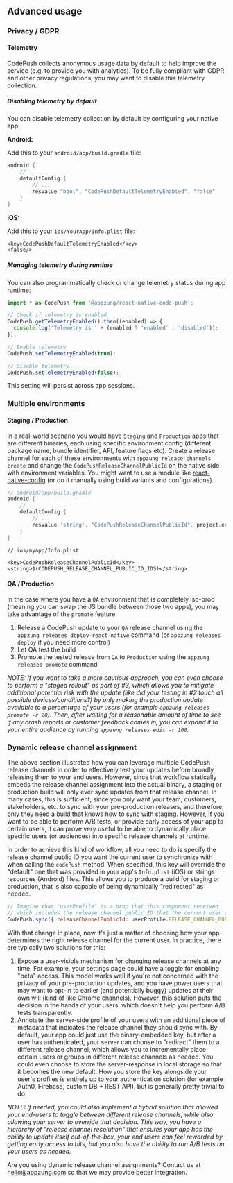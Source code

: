 ## Advanced usage

### Privacy / GDPR

#### Telemetry

CodePush collects anonymous usage data by default to help improve the service (e.g. to provide you with analytics).
To be fully compliant with GDPR and other privacy regulations, you may want to disable this telemetry collection.

##### Disabling telemetry by default

You can disable telemetry collection by default by configuring your native app:

**Android:**

Add this to your `android/app/build.gradle` file:

```groovy
android {
    // ...
    defaultConfig {
        // ...
        resValue "bool", "CodePushDefaultTelemetryEnabled", "false"
    }
}
```

**iOS:**

Add this to your `ios/YourApp/Info.plist` file:

```
<key>CodePushDefaultTelemetryEnabled</key>
<false/>
```

##### Managing telemetry during runtime

You can also programmatically check or change telemetry status during app runtime:

```typescript
import * as CodePush from '@appzung/react-native-code-push';

// Check if telemetry is enabled
CodePush.getTelemetryEnabled().then((enabled) => {
  console.log('Telemetry is ' + (enabled ? 'enabled' : 'disabled'));
});

// Enable telemetry
CodePush.setTelemetryEnabled(true);

// Disable telemetry
CodePush.setTelemetryEnabled(false);
```

This setting will persist across app sessions.

### Multiple environments

#### Staging / Production

In a real-world scenario you would have `Staging` and `Production` apps that are different binaries, each using specific environment config (different package name, bundle identifier, API, feature flags etc). Create a release channel for each of these environments with `appzung release-channels create` and change the `CodePushReleaseChannelPublicId` on the native side with environment variables. You might want to use a module like [react-native-config](https://github.com/lugg/react-native-config) (or do it manually using build variants and configurations).

```groovy
// android/app/build.gradle
android {
    // ...
    defaultConfig {
        // ...
        resValue 'string', "CodePushReleaseChannelPublicId", project.env.get("CODEPUSH_RELEASE_CHANNEL_PUBLIC_ID_ANDROID")
    }
}
```

```
// ios/myapp/Info.plist

<key>CodePushReleaseChannelPublicId</key>
<string>$(CODEPUSH_RELEASE_CHANNEL_PUBLIC_ID_IOS)</string>
```

#### QA / Production

In the case where you have a `QA` environment that is completely iso-prod (meaning you can swap the JS bundle between those two apps), you may take advantage of the `promote` feature:

1. Release a CodePush update to your `QA` release channel using the `appzung releases deploy-react-native` command (or `appzung releases deploy` if you need more control)
2. Let QA test the build
3. Promote the tested release from `QA` to `Production` using the `appzung releases promote` command

_NOTE: If you want to take a more cautious approach, you can even choose to perform a "staged rollout" as part of #3, which allows you to mitigate additional potential risk with the update (like did your testing in #2 touch all possible devices/conditions?) by only making the production update available to a percentage of your users (for example `appzung releases promote -r 20`). Then, after waiting for a reasonable amount of time to see if any crash reports or customer feedback comes in, you can expand it to your entire audience by running `appzung releases edit -r 100`._

### Dynamic release channel assignment

The above section illustrated how you can leverage multiple CodePush release channels in order to effectively test your updates before broadly releasing them to your end users. However, since that workflow statically embeds the release channel assignment into the actual binary, a staging or production build will only ever sync updates from that release channel. In many cases, this is sufficient, since you only want your team, customers, stakeholders, etc. to sync with your pre-production releases, and therefore, only they need a build that knows how to sync with staging. However, if you want to be able to perform A/B tests, or provide early access of your app to certain users, it can prove very useful to be able to dynamically place specific users (or audiences) into specific release channels at runtime.

In order to achieve this kind of workflow, all you need to do is specify the release channel public ID you want the current user to synchronize with when calling the `codePush` method. When specified, this key will override the "default" one that was provided in your app's `Info.plist` (iOS) or strings resources (Android) files. This allows you to produce a build for staging or production, that is also capable of being dynamically "redirected" as needed.

```javascript
// Imagine that "userProfile" is a prop that this component received
// which includes the release channel public ID that the current user should use.
CodePush.sync({ releaseChannelPublicId: userProfile.RELEASE_CHANNEL_PUBLIC_ID });
```

With that change in place, now it's just a matter of choosing how your app determines the right release channel for the current user. In practice, there are typically two solutions for this:

1. Expose a user-visible mechanism for changing release channels at any time. For example, your settings page could have a toggle for enabling "beta" access. This model works well if you're not concerned with the privacy of your pre-production updates, and you have power users that may want to opt-in to earlier (and potentially buggy) updates at their own will (kind of like Chrome channels). However, this solution puts the decision in the hands of your users, which doesn't help you perform A/B tests transparently.
2. Annotate the server-side profile of your users with an additional piece of metadata that indicates the release channel they should sync with. By default, your app could just use the binary-embedded key, but after a user has authenticated, your server can choose to "redirect" them to a different release channel, which allows you to incrementally place certain users or groups in different release channels as needed. You could even choose to store the server-response in local storage so that it becomes the new default. How you store the key alongside your user's profiles is entirely up to your authentication solution (for example Auth0, Firebase, custom DB + REST API), but is generally pretty trivial to do.

_NOTE: If needed, you could also implement a hybrid solution that allowed your end-users to toggle between different release channels, while also allowing your server to override that decision. This way, you have a hierarchy of "release channel resolution" that ensures your app has the ability to update itself out-of-the-box, your end users can feel rewarded by getting early access to bits, but you also have the ability to run A/B tests on your users as needed._

Are you using dynamic release channel assignments? Contact us at hello@appzung.com so that we may provide better integration.

